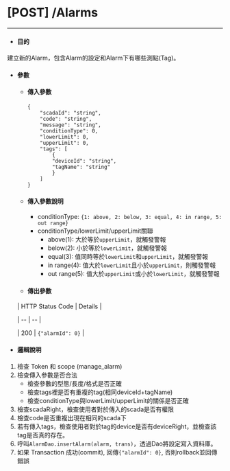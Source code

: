# \[POST\] /Alarms

---

* #### 目的

建立新的Alarm，包含Alarm的設定和Alarm下有哪些測點(Tag)。

* #### 參數

  * #### 傳入參數

    ```
    {
        "scadaId": "string",
        "code": "string",
        "message": "string",
        "conditionType": 0,
        "lowerLimit": 0,
        "upperLimit": 0,
        "tags": [
            {
            "deviceId": "string",
            "tagName": "string"
            }
        ]
    }
    ```
  * #### 傳入參數說明
    * conditionType: `{1: above, 2: below, 3: equal, 4: in range, 5: out range}`
    * conditionType/lowerLimit/upperLimit關聯
        * above(1): 大於等於`upperLimit`，就觸發警報
        * below(2): 小於等於`lowerLimit`，就觸發警報
        * equal(3): 值同時等於`lowerLimit`和`upperLimit`，就觸發警報
        * in range(4): 值大於`lowerLimit`且小於`upperLimit`，則觸發警報
        * out range(5): 值大於`upperLimit`或小於`lowerLimit`，就觸發警報
  * #### 傳出參數

  | HTTP Status Code | Details |
  
  | -- | -- |
  
  | 200 | `{"alarmId": 0}` |

* #### 邏輯說明

1. 檢查 Token 和 scope (manage_alarm)
2. 檢查傳入參數是否合法
    * 檢查參數的型態/長度/格式是否正確 
    * 檢查tags裡是否有重複的tag(相同deviceId+tagName)
    * 檢查conditionType與lowerLimit/upperLimit的關係是否正確
3. 檢查scadaRight，檢查使用者對於傳入的scada是否有權限
4. 檢查code是否重複出現在相同的scada下
5. 若有傳入tags，檢查使用者對於tag的device是否有deviceRight，並檢查該tag是否真的存在。
6. 呼叫`AlarmDao.insertAlarm(alarm, trans)`，透過Dao將設定寫入資料庫。
7. 如果 Transaction 成功(commit), 回傳`{"alarmId": 0}`, 否則rollback並回傳錯誤




